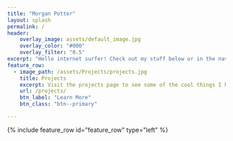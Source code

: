 ```yaml
---
title: "Morgan Potter"
layout: splash
permalink: /
header:
    overlay_image: assets/default_image.jpg
    overlay_color: "#000"
    overlay_filter: "0.5"
excerpt: "Hello internet surfer! Check out my stuff below or in the navbar above."
feature_row:
  - image_path: /assets/Projects/projects.jpg
    title: Projects
    excerpt: Visit the projects page to see some of the cool things I have done.
    url: /projects/
    btn_label: "Learn More"
    btn_class: "btn--primary"

---
```


{% include feature_row id="feature_row" type="left" %}